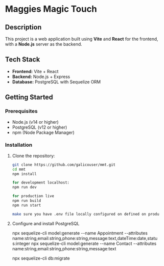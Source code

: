 # Maggies Magic Touch

## Description

This project is a web application built using **Vite** and **React** for the frontend, with a **Node.js** server as the backend.

## Tech Stack

- **Frontend:** Vite + React
- **Backend:** Node.js + Express
- **Database:** PostgreSQL with Sequelize ORM

## Getting Started

### Prerequisites

- Node.js (v14 or higher)
- PostgreSQL (v12 or higher)
- npm (Node Package Manager)

### Installation

1. Clone the repository:
   ```bash
   git clone https://github.com/galicouser/mmt.git
   cd mmt
   npm install
   
   for development localhost:
   npm run dev

   for production live
   npm run build
   npm run start

   make sure you have .env file locally configured on defined on production
   
2. Configure and install PostgreSQL

    npx sequelize-cli model:generate --name Appointment --attributes name:string,email:string,phone:string,message:text,dateTime:date,status:integer
    npx sequelize-cli model:generate --name Contact --attributes name:string,email:string,phone:string,message:text

    npx sequelize-cli db:migrate

